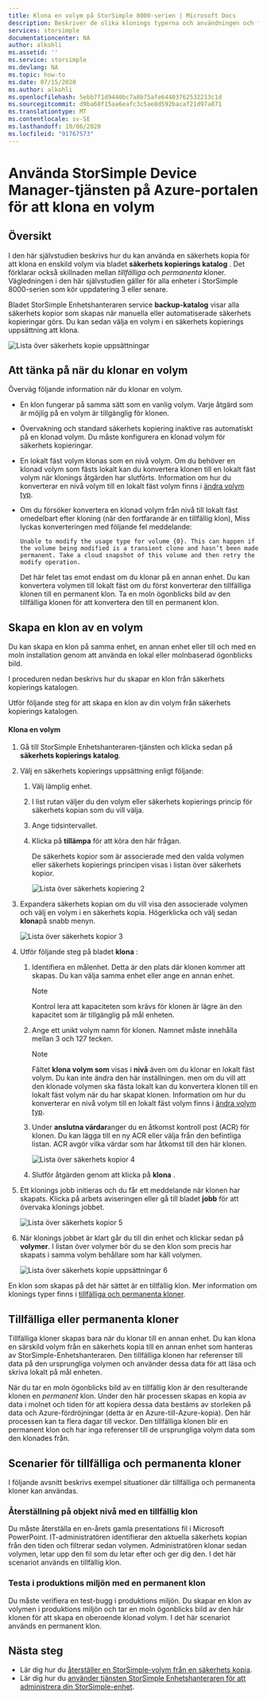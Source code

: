 ```yaml
---
title: Klona en volym på StorSimple 8000-serien | Microsoft Docs
description: Beskriver de olika klonings typerna och användningen och förklarar hur du kan använda en säkerhets kopia för att klona en enskild volym på en StorSimple 8000-serie enhet.
services: storsimple
documentationcenter: NA
author: alkohli
ms.assetid: ''
ms.service: storsimple
ms.devlang: NA
ms.topic: how-to
ms.date: 07/15/2020
ms.author: alkohli
ms.openlocfilehash: 5ebb7f1d9440bc7a8b75afe64403762532213c1d
ms.sourcegitcommit: d9ba60f15aa6eafc3c5ae8d592bacaf21d97a871
ms.translationtype: MT
ms.contentlocale: sv-SE
ms.lasthandoff: 10/06/2020
ms.locfileid: "91767573"
---
```

# <a name="use-the-storsimple-device-manager-service-in-azure-portal-to-clone-a-volume"></a>Använda StorSimple Device Manager-tjänsten på Azure-portalen för att klona en volym

## <a name="overview"></a>Översikt

I den här självstudien beskrivs hur du kan använda en säkerhets kopia för att klona en enskild volym via bladet **säkerhets kopierings katalog** . Det förklarar också skillnaden mellan *tillfälliga* och *permanenta* kloner. Vägledningen i den här självstudien gäller för alla enheter i StorSimple 8000-serien som kör uppdatering 3 eller senare.

Bladet StorSimple Enhetshanteraren service **backup-katalog** visar alla säkerhets kopior som skapas när manuella eller automatiserade säkerhets kopieringar görs. Du kan sedan välja en volym i en säkerhets kopierings uppsättning att klona.

 ![Lista över säkerhets kopie uppsättningar](./media/storsimple-8000-clone-volume-u2/bucatalog.png)

## <a name="considerations-for-cloning-a-volume"></a>Att tänka på när du klonar en volym

Överväg följande information när du klonar en volym.

- En klon fungerar på samma sätt som en vanlig volym. Varje åtgärd som är möjlig på en volym är tillgänglig för klonen.

- Övervakning och standard säkerhets kopiering inaktive ras automatiskt på en klonad volym. Du måste konfigurera en klonad volym för säkerhets kopieringar.

- En lokalt fäst volym klonas som en nivå volym. Om du behöver en klonad volym som fästs lokalt kan du konvertera klonen till en lokalt fäst volym när klonings åtgärden har slutförts. Information om hur du konverterar en nivå volym till en lokalt fäst volym finns i [ändra volym typ](storsimple-8000-manage-volumes-u2.md#change-the-volume-type).

- Om du försöker konvertera en klonad volym från nivå till lokalt fäst omedelbart efter kloning (när den fortfarande är en tillfällig klon), Miss lyckas konverteringen med följande fel meddelande:

    `Unable to modify the usage type for volume {0}. This can happen if the volume being modified is a transient clone and hasn’t been made permanent. Take a cloud snapshot of this volume and then retry the modify operation.`

    Det här felet tas emot endast om du klonar på en annan enhet. Du kan konvertera volymen till lokalt fäst om du först konverterar den tillfälliga klonen till en permanent klon. Ta en moln ögonblicks bild av den tillfälliga klonen för att konvertera den till en permanent klon.

## <a name="create-a-clone-of-a-volume"></a>Skapa en klon av en volym

Du kan skapa en klon på samma enhet, en annan enhet eller till och med en moln installation genom att använda en lokal eller molnbaserad ögonblicks bild.

I proceduren nedan beskrivs hur du skapar en klon från säkerhets kopierings katalogen.  

Utför följande steg för att skapa en klon av din volym från säkerhets kopierings katalogen.

#### <a name="to-clone-a-volume"></a>Klona en volym

1. Gå till StorSimple Enhetshanteraren-tjänsten och klicka sedan på **säkerhets kopierings katalog**.

2. Välj en säkerhets kopierings uppsättning enligt följande:
   
   1. Välj lämplig enhet.
   2. I list rutan väljer du den volym eller säkerhets kopierings princip för säkerhets kopian som du vill välja.
   3. Ange tidsintervallet.
   4. Klicka på **tillämpa** för att köra den här frågan.

      De säkerhets kopior som är associerade med den valda volymen eller säkerhets kopierings principen visas i listan över säkerhets kopior.
   
      ![Lista över säkerhets kopiering 2](./media/storsimple-8000-clone-volume-u2/bucatalog.png)
     
3. Expandera säkerhets kopian om du vill visa den associerade volymen och välj en volym i en säkerhets kopia. Högerklicka och välj sedan **klona**på snabb menyn.

   ![Lista över säkerhets kopior 3](./media/storsimple-8000-clone-volume-u2/clonevol3b.png) 

3. Utför följande steg på bladet **klona** :
   
   1. Identifiera en målenhet. Detta är den plats där klonen kommer att skapas. Du kan välja samma enhet eller ange en annan enhet.

      > [!NOTE]
      > Kontrol lera att kapaciteten som krävs för klonen är lägre än den kapacitet som är tillgänglig på mål enheten.
       
   2. Ange ett unikt volym namn för klonen. Namnet måste innehålla mellan 3 och 127 tecken.
      
       > [!NOTE]
       > Fältet **klona volym som** visas i **nivå** även om du klonar en lokalt fäst volym. Du kan inte ändra den här inställningen. men om du vill att den klonade volymen ska fästa lokalt kan du konvertera klonen till en lokalt fäst volym när du har skapat klonen. Information om hur du konverterar en nivå volym till en lokalt fäst volym finns i [ändra volym typ](storsimple-8000-manage-volumes-u2.md#change-the-volume-type).
          
   3. Under **anslutna värdar**anger du en åtkomst kontroll post (ACR) för klonen. Du kan lägga till en ny ACR eller välja från den befintliga listan. ACR avgör vilka värdar som har åtkomst till den här klonen.
      
       ![Lista över säkerhets kopior 4](./media/storsimple-8000-clone-volume-u2/clonevol3a.png) 

   4. Slutför åtgärden genom att klicka på **klona** .

4. Ett klonings jobb initieras och du får ett meddelande när klonen har skapats. Klicka på arbets aviseringen eller gå till bladet **jobb** för att övervaka klonings jobbet.

    ![Lista över säkerhets kopior 5](./media/storsimple-8000-clone-volume-u2/clonevol5.png)

7. När klonings jobbet är klart går du till din enhet och klickar sedan på **volymer**. I listan över volymer bör du se den klon som precis har skapats i samma volym behållare som har käll volymen.

    ![Lista över säkerhets kopie uppsättningar 6](./media/storsimple-8000-clone-volume-u2/clonevol6.png)

En klon som skapas på det här sättet är en tillfällig klon. Mer information om klonings typer finns i [tillfälliga och permanenta kloner](#transient-vs-permanent-clones).


## <a name="transient-vs-permanent-clones"></a>Tillfälliga eller permanenta kloner
Tillfälliga kloner skapas bara när du klonar till en annan enhet. Du kan klona en särskild volym från en säkerhets kopia till en annan enhet som hanteras av StorSimple-Enhetshanteraren. Den tillfälliga klonen har referenser till data på den ursprungliga volymen och använder dessa data för att läsa och skriva lokalt på mål enheten.

När du tar en moln ögonblicks bild av en tillfällig klon är den resulterande klonen en *permanent* klon. Under den här processen skapas en kopia av data i molnet och tiden för att kopiera dessa data bestäms av storleken på data och Azure-fördröjningar (detta är en Azure-till-Azure-kopia). Den här processen kan ta flera dagar till veckor. Den tillfälliga klonen blir en permanent klon och har inga referenser till de ursprungliga volym data som den klonades från.

## <a name="scenarios-for-transient-and-permanent-clones"></a>Scenarier för tillfälliga och permanenta kloner
I följande avsnitt beskrivs exempel situationer där tillfälliga och permanenta kloner kan användas.

### <a name="item-level-recovery-with-a-transient-clone"></a>Återställning på objekt nivå med en tillfällig klon
Du måste återställa en en-årets gamla presentations fil i Microsoft PowerPoint. IT-administratören identifierar den aktuella säkerhets kopian från den tiden och filtrerar sedan volymen. Administratören klonar sedan volymen, letar upp den fil som du letar efter och ger dig den. I det här scenariot används en tillfällig klon.

### <a name="testing-in-the-production-environment-with-a-permanent-clone"></a>Testa i produktions miljön med en permanent klon
Du måste verifiera en test-bugg i produktions miljön. Du skapar en klon av volymen i produktions miljön och tar en moln ögonblicks bild av den här klonen för att skapa en oberoende klonad volym. I det här scenariot används en permanent klon.

## <a name="next-steps"></a>Nästa steg
* Lär dig hur du [återställer en StorSimple-volym från en säkerhets kopia](storsimple-8000-restore-from-backup-set-u2.md).
* Lär dig hur du [använder tjänsten StorSimple Enhetshanteraren för att administrera din StorSimple-enhet](storsimple-8000-manager-service-administration.md).

